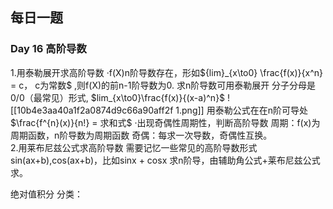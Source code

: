 ## 每日一题
### Day 16 高阶导数
1.用泰勒展开求高阶导数
·f(X)n阶导数存在，形如${lim}_{x\to0} \frac{f(x)}{x^n} = c， c为常数$ ,则f(X)的前n-1阶导数为0.
求n阶导数可用泰勒展开
	分子分母是0/0（最常见）形式, $lim_{x\to0}\frac{f(x)}{(x-a)^n}$ 
	![[10b4e3aa40a1f2a0874d9c66a90aff2f 1.png]]
	用泰勒公式在在n阶可导处$\frac{f^{n}(x)}{n!} = 求和式$ 
·出现奇偶性周期性，判断高阶导数
	周期：f(x)为周期函数，n阶导数为周期函数
	奇偶：每求一次导数，奇偶性互换。    
2.用莱布尼兹公式求高阶导数
需要记忆一些常见的高阶导数形式
sin(ax+b),cos(ax+b)，比如sinx + cosx 求n阶导，由辅助角公式+莱布尼兹公式求。

绝对值积分
分类：
